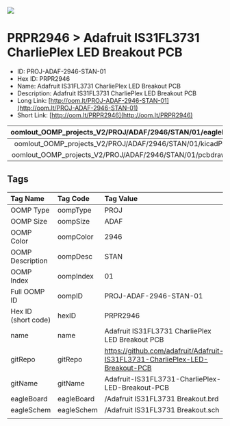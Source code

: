 


  
![][im]
# PRPR2946 > Adafruit IS31FL3731 CharliePlex LED Breakout PCB

- ID: PROJ-ADAF-2946-STAN-01
- Hex ID: PRPR2946
- Name: Adafruit IS31FL3731 CharliePlex LED Breakout PCB
- Description: Adafruit IS31FL3731 CharliePlex LED Breakout PCB
- Long Link: [http://oom.lt/PROJ-ADAF-2946-STAN-01](http://oom.lt/PROJ-ADAF-2946-STAN-01)
- Short Link: [http://oom.lt/PRPR2946](http://oom.lt/PRPR2946)
  

|oomlout_OOMP_projects_V2/PROJ/ADAF/2946/STAN/01/eagleImage.png|oomlout_OOMP_projects_V2/PROJ/ADAF/2946/STAN/01/eagleSchemImage.png|oomlout_OOMP_projects_V2/PROJ/ADAF/2946/STAN/01/kicadPcb3dFront.png|oomlout_OOMP_projects_V2/PROJ/ADAF/2946/STAN/01/kicadPcb3dBack.png|
| :---: | :---: | :---: | :---: |
|oomlout_OOMP_projects_V2/PROJ/ADAF/2946/STAN/01/kicadPcb3d.png|oomlout_OOMP_projects_V2/PROJ/ADAF/2946/STAN/01/bomBack.png|oomlout_OOMP_projects_V2/PROJ/ADAF/2946/STAN/01/bomFront.png|oomlout_OOMP_projects_V2/PROJ/ADAF/2946/STAN/01/pcbdraw.svg|
|oomlout_OOMP_projects_V2/PROJ/ADAF/2946/STAN/01/pcbdrawBack.svg||||

## Tags
  

|Tag Name|Tag Code|Tag Value|
| :--- | :--- | :--- |
|OOMP Type|oompType|PROJ|
|OOMP Size|oompSize|ADAF|
|OOMP Color|oompColor|2946|
|OOMP Description|oompDesc|STAN|
|OOMP Index|oompIndex|01|
|Full OOMP ID|oompID|PROJ-ADAF-2946-STAN-01|
|Hex ID (short code)|hexID|PRPR2946|
|name|name|Adafruit IS31FL3731 CharliePlex LED Breakout PCB|
|gitRepo|gitRepo|https://github.com/adafruit/Adafruit-IS31FL3731-CharliePlex-LED-Breakout-PCB|
|gitName|gitName|Adafruit-IS31FL3731-CharliePlex-LED-Breakout-PCB|
|eagleBoard|eagleBoard|/Adafruit IS31FL3731 Breakout.brd|
|eagleSchem|eagleSchem|/Adafruit IS31FL3731 Breakout.sch|
||||



[im]: PROJ/ADAF/2946/STAN/01/kicadPcb3d_450.png
